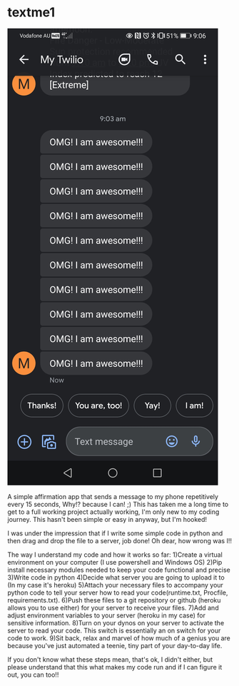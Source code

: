 # textme1

![what to expect](https://github.com/Robertsonstuff/textme1/blob/main/Screenshot_20210212_090609_com.google.android.apps.messaging.jpg)

A simple affirmation app that sends a message to my phone repetitively every 15 seconds, Why!? because I can! ;)
This has taken me a long time to get to a full working project actually working, I'm only new to my coding journey.
This hasn't been simple or easy in anyway, but I'm hooked!

I was under the impression that if I write some simple code in python and then drag and drop the file to a server, job done! Oh dear, how wrong was I!!

The way I understand my code and how it works so far: 
1)Create a virtual environment on your computer (I use powershell and Windows OS) 
2)Pip install necessary modules needed to keep your code functional and precise 
3)Write code in python 
4)Decide what server you are going to upload it to (In my case it's heroku) 
5)Attach your necessary files to accompany your python code to tell your server how to read your code(runtime.txt, Procfile, requirements.txt). 
6)Push these files to a git repository or github (heroku allows you to use either) for your server to receive your files. 
7)Add and adjust environment variables to your server (heroku in my case) for sensitive information. 
8)Turn on your dynos on your server to activate the server to read your code. This switch is essentially an on switch for your code to work. 
9)Sit back, relax and marvel of how much of a genius you are because you've just automated a teenie, tiny part of your day-to-day life.

If you don't know what these steps mean, that's ok, I didn't either, but please understand that this what makes my code run and if I can figure it out, you can too!!
